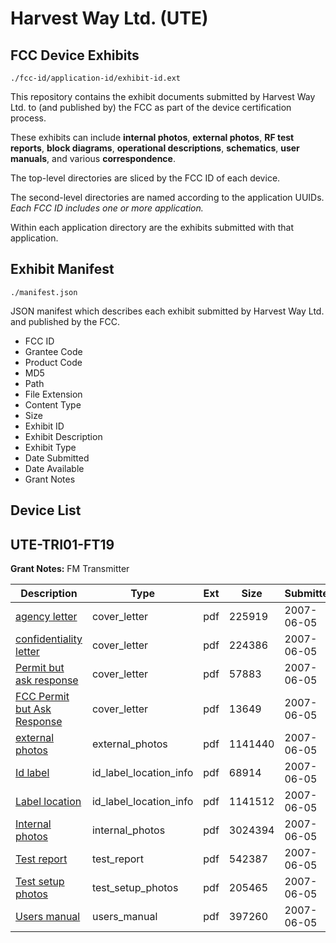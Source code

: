 # Harvest Way Ltd. (UTE)
## FCC Device Exhibits

```
./fcc-id/application-id/exhibit-id.ext
```

This repository contains the exhibit documents submitted by Harvest Way Ltd. to (and published by) the FCC as part of the device certification process.

These exhibits can include **internal photos**, **external photos**, **RF test reports**, **block diagrams**, **operational descriptions**, **schematics**, **user manuals**, and various **correspondence**.

The top-level directories are sliced by the FCC ID of each device.

The second-level directories are named according to the application UUIDs. *Each FCC ID includes one or more application.*

Within each application directory are the exhibits submitted with that application. 

## Exhibit Manifest

```
./manifest.json
```

JSON manifest which describes each exhibit submitted by Harvest Way Ltd. and published by the FCC.

- FCC ID
- Grantee Code
- Product Code
- MD5
- Path
- File Extension
- Content Type
- Size
- Exhibit ID
- Exhibit Description
- Exhibit Type
- Date Submitted
- Date Available
- Grant Notes

## Device List
## UTE-TRI01-FT19
**Grant Notes:** FM Transmitter

| Description | Type | Ext | Size | Submitted | Available |
| ----------- | ---- | --- | ---- | --------- | --------- |
| [agency letter](UTE-TRI01-FT19/8a3f484c084143bbadec894ea725ecd1/800424.pdf) | cover_letter | pdf | 225919 | 2007-06-05 | 2007-06-11 |
| [confidentiality letter](UTE-TRI01-FT19/8a3f484c084143bbadec894ea725ecd1/800425.pdf) | cover_letter | pdf | 224386 | 2007-06-05 | 2007-06-11 |
| [Permit but ask response](UTE-TRI01-FT19/8a3f484c084143bbadec894ea725ecd1/800426.pdf) | cover_letter | pdf | 57883 | 2007-06-05 | 2007-06-11 |
| [FCC Permit but Ask Response](UTE-TRI01-FT19/8a3f484c084143bbadec894ea725ecd1/800708.pdf) | cover_letter | pdf | 13649 | 2007-06-05 | 2007-06-11 |
| [external photos](UTE-TRI01-FT19/8a3f484c084143bbadec894ea725ecd1/800415.pdf) | external_photos | pdf | 1141440 | 2007-06-05 | 2007-06-11 |
| [Id label](UTE-TRI01-FT19/8a3f484c084143bbadec894ea725ecd1/800416.pdf) | id_label_location_info | pdf | 68914 | 2007-06-05 | 2007-06-11 |
| [Label location](UTE-TRI01-FT19/8a3f484c084143bbadec894ea725ecd1/800417.pdf) | id_label_location_info | pdf | 1141512 | 2007-06-05 | 2007-06-11 |
| [Internal photos](UTE-TRI01-FT19/8a3f484c084143bbadec894ea725ecd1/800418.pdf) | internal_photos | pdf | 3024394 | 2007-06-05 | 2007-06-11 |
| [Test report](UTE-TRI01-FT19/8a3f484c084143bbadec894ea725ecd1/800421.pdf) | test_report | pdf | 542387 | 2007-06-05 | 2007-06-11 |
| [Test setup photos](UTE-TRI01-FT19/8a3f484c084143bbadec894ea725ecd1/800422.pdf) | test_setup_photos | pdf | 205465 | 2007-06-05 | 2007-06-11 |
| [Users manual](UTE-TRI01-FT19/8a3f484c084143bbadec894ea725ecd1/800423.pdf) | users_manual | pdf | 397260 | 2007-06-05 | 2007-06-11 |
